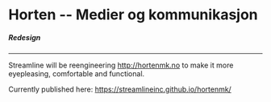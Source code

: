 # Horten -- Medier og kommunikasjon
##### Redesign

-------

Streamline will be reengineering http://hortenmk.no to make it more eyepleasing, comfortable and functional.


Currently published here: https://streamlineinc.github.io/hortenmk/
